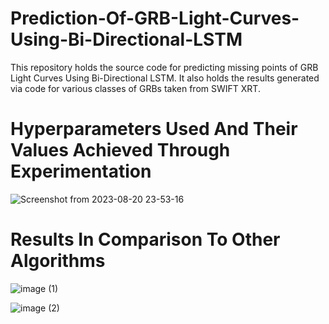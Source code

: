 # Prediction-Of-GRB-Light-Curves-Using-Bi-Directional-LSTM
This repository holds the source code for predicting missing points of GRB Light Curves Using Bi-Directional LSTM. It also holds the results generated via code for various classes of GRBs taken from SWIFT XRT.

# Hyperparameters Used And Their Values Achieved Through Experimentation

![Screenshot from 2023-08-20 23-53-16](https://github.com/AmitShukla2808/Prediction-Of-GRB-Light-Curves-Using-Bi-Directional-LSTM/assets/77337715/473dbba1-851b-4f2f-bff4-75da228d6b02)


# Results In Comparison To Other Algorithms

![image (1)](https://github.com/AmitShukla2808/Prediction-Of-GRB-Light-Curves-Using-Bi-Directional-LSTM/assets/77337715/3bb00f8d-38fc-4b14-9847-b93b3096c5b1)

![image (2)](https://github.com/AmitShukla2808/Prediction-Of-GRB-Light-Curves-Using-Bi-Directional-LSTM/assets/77337715/7c8246e2-2303-4fb2-8ac5-c0637d5a9b3c)
